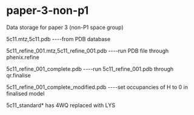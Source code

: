 # paper-3-non-p1
Data storage for paper 3 (non-P1 space group)

5c11.mtz,5c11.pdb   ----from PDB database 

5c11_refine_001.mtz,5c11_refine_001.pdb  ----run PDB file through phenix.refine

5c11_refine_001_complete.pdb  ----run 5c11_refine_001.pdb through qr.finalise

5c11_refine_001_complete_modified.pdb  ----set occupancies of H to 0 in finalised model

5c11_standard* has 4WQ replaced with LYS



